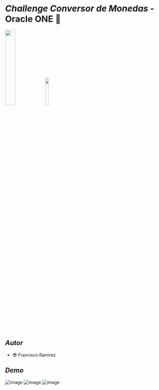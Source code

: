 # _Challenge Conversor de Monedas_ - Oracle ONE 🔐
<img src="https://www.aluracursos.com/assets/img/challenges/oracle-one/logo-challenge.1686744883.svg" width="25%"></img> <img src="https://www.aluracursos.com/assets/img/challenges/oracle-one/logo-one.1686744883.svg" width="15%"></img>
## _Autor_
-  😎 Francisco Ramirez
## _Demo_
![image](https://github.com/framirezj/ConversorDeMonedas/assets/12649259/8f632f99-a897-49cd-9fcc-5478f539b2b5)
![image](https://github.com/framirezj/ConversorDeMonedas/assets/12649259/d49f78d3-0921-410c-89da-41dda1a8cc87)
![image](https://github.com/framirezj/ConversorDeMonedas/assets/12649259/0eb0cf90-4a6a-4ff4-bf20-caa8c37ef975)



